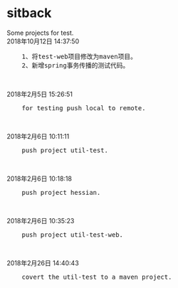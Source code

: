 # sitback
Some projects for test.<br/>
2018年10月12日 14:37:50<br/>
<pre>    1、将test-web项目修改为maven项目。<br/>    2、新增spring事务传播的测试代码。</pre><br/>
2018年2月5日 15:26:51<br/>
<pre>    for testing push local to remote.</pre><br/>
2018年2月6日 10:11:11<br/>
<pre>    push project util-test.</pre><br/>
2018年2月6日 10:18:18<br/>
<pre>    push project hessian.</pre><br/>
2018年2月6日 10:35:23<br/>
<pre>    push project util-test-web.</pre><br/>
2018年2月26日 14:40:43<br/>
<pre>    covert the util-test to a maven project.</pre><br/>
